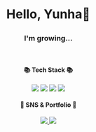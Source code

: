 # <p align="center">Hello, Yunha👋</p> 
<h3 align="center">I'm growing...</h3>
<br/>
<div align=center>
	<h4>📚 Tech Stack 📚</h4>
</div>
<div align="center">
	<img src="https://img.shields.io/badge/Java-007396?style=flat&logo=Conda-Forge&logoColor=white" />
	<img src="https://img.shields.io/badge/Spring-6DB33F?style=flat&logo=Spring&logoColor=white" />
	<img src="https://img.shields.io/badge/Oracle%20SQL-F80000?style=flat&logo=Oracle&logoColor=white" />
	<img src="https://img.shields.io/badge/MySQL-4479A1?style=flat&logo=MySQL&logoColor=white" />
</div>
<div align=center>
	<h4>🎨 SNS & Portfolio 🎨</h4>
</div>
<div align=center>
<a href="https://www.instagram.com/yuunssii/">
  <img src="https://img.shields.io/badge/Instagram-E4405F?style=flat-square&logo=Instagram&logoColor=white"/>
</a>
<a href="https://daffy-carver-83c.notion.site/yunsii-s-6f496518f2ba42ba841bf6c43abef1f6?pvs=4">
  <img src="https://img.shields.io/badge/notion-000000?style=flat-square&logo=notion&logoColor=white"/>
</a>
</div>






<!-- https://img.shields.io/badge/Instagram-E4405F?style=for-the-badge&logo=instagram&logoColor=white 큰 뱃지 -->

